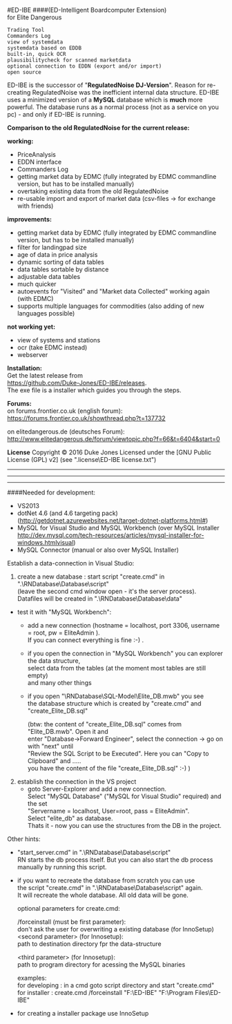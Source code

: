 #ED-IBE
####(ED-Intelligent Boardcomputer Extension)  
for Elite Dangerous 

    Trading Tool
    Commanders Log
    view of systemdata
    systemdata based on EDDB
    built-in, quick OCR
    plausibilitycheck for scanned marketdata
    optional connection to EDDN (export and/or import)
    open source

ED-IBE is the successor of "**RegulatedNoise DJ-Version**".
Reason for re-creating RegulatedNoise was the inefficient
internal data structure. ED-IBE uses a minimized version 
of a **MySQL** database which is **much** more powerful. 
The database runs as a normal process (not as a service on you pc) 
\- and only if ED-IBE is running.

**Comparison to the old RegulatedNoise for the current release:**

**working:**
* PriceAnalysis
* EDDN interface
* Commanders Log
* getting market data by EDMC (fully integrated by EDMC commandline version, but has to be installed manually)
* overtaking existing data from the old RegulatedNoise
* re-usable import and export of market data (csv-files -> for exchange with friends)

**improvements:**
* getting market data by EDMC (fully integrated by EDMC commandline version, but has to be installed manually)
* filter for landingpad size
* age of data in price analysis
* dynamic sorting of data tables
* data tables sortable by distance
* adjustable data tables
* much quicker
* autoevents for "Visited" and "Market data Collected" working again (with EDMC)
* supports multiple languages for commodities (also adding of new languages possible)

**not working yet:**
* view of systems and stations
* ocr (take EDMC instead)
* webserver


**Installation:**  
Get the latest release from  
	https://github.com/Duke-Jones/ED-IBE/releases.  
The exe file is a installer which guides you through the steps.  

**Forums:**  
on forums.frontier.co.uk (english forum):  
https://forums.frontier.co.uk/showthread.php?t=137732

on elitedangerous.de (deutsches Forum):  
http://www.elitedangerous.de/forum/viewtopic.php?f=66&t=6404&start=0

**License**
Copyright © 2016 Duke Jones
Licensed under the [GNU Public License (GPL) v2]
(see ".license\ED-IBE license.txt")


*****************************************************************************************
*****************************************************************************************
*****************************************************************************************

####Needed for development:

- VS2013
- dotNet 4.6 (and 4.6 targeting pack) (http://getdotnet.azurewebsites.net/target-dotnet-platforms.html#)
- MySQL for Visual Studio and MySQL Workbench (over MySQL Installer http://dev.mysql.com/tech-resources/articles/mysql-installer-for-windows.htmlvisual)
- MySQL Connector (manual or also over MySQL Installer)

Establish a data-connection in Visual Studio:  
1) create a new database : start script "create.cmd" in ".\RNDatabase\Database\script\"  
	(leave the second cmd window open - it's the server process).  
   	Datafiles will be created in ".\RNDatabase\Database\data\"  

-  test it with "MySQL Workbench":

   * add a new connection (hostname = localhost, port 3306, username = root, pw = EliteAdmin ).  
     If you can connect everything is fine :-) .  

   * if you open the connection in "MySQL Workbench" you can explorer the data structure,  
     select data from the tables (at the moment most tables are still empty)   
	 and many other things  

   * if you open "\RNDatabase\SQL-Model\Elite_DB.mwb" you see  
     the database structure which is created by "create.cmd" and "create_Elite_DB.sql"    

	 (btw: the content of "create_Elite_DB.sql" comes from "Elite_DB.mwb". Open it and  
	 enter "Database->Forward Engineer", select the connection -> go on with "next" until   
	 "Review the SQL Script to be Executed". Here you can "Copy to Clipboard" and .....   
	 you have the content of the file "create_Elite_DB.sql" :-) )  
	 
2) establish the connection in the VS project  
   * goto Server-Explorer and add a new connection.  
     Select "MySQL Database" ("MySQL for Visual Studio" required) and the set   
	 "Servername = localhost, User=root, pass = EliteAdmin".  
	 Select "elite_db" as database.  
     Thats it - now you can use the structures from the DB in the project.  
        
		
Other hints: 		

*  "start_server.cmd" in ".\RNDatabase\Database\script\"  
   RN starts the db process itself. But you can also start the db process  
   manually by running this script. 

*  if you want to recreate the database from scratch you can use   
   the script "create.cmd" in ".\RNDatabase\Database\script\" again.  
   It will recreate the whole database. All old data will be gone.  

   optional parameters for create.cmd:

   /forceinstall (must be first parameter):  
       don't ask the user for overwriting a existing database (for InnoSetup)  
   &lt;second parameter&gt; (for Innosetup):   
       path to destination directory fpr the data-structure   

   &lt;third parameter&gt; (for Innosetup):   
       path to program directory for acessing the MySQL binaries  
   
   examples:  
     for developing : in a cmd goto script directory and start "create.cmd"  
	 for installer  : create.cmd /forceinstall "F:\ED-IBE" "F:\Program Files\ED-IBE"  
   

*  for creating a installer package use InnoSetup  
